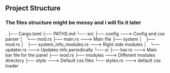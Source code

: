 ## Project Structure

### The files structure might be messy and i will fix it later  
.
├── Cargo.toml
├── PATHS.md
└── src
    ├── config                      ---> Config and css parser
    │   └── mod.rs
    ├── main.rs                     ---> Main file
    ├── system
    │   ├── mod.rs
    │   ├── system_info_modules.rs  ---> Right side modules
    │   └── updater.rs              ---> Updates info periodically
    └── ui
        ├── bar.rs                  ---> Main bar file for the panel
        ├── mod.rs
        ├── modules                 ---> Different modules directory
        ├── style                   ---> Default css files
        └── styles.rs               ---> default css loader
